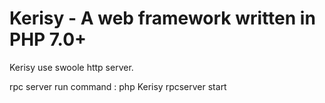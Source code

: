 Kerisy - A web framework written in PHP 7.0+
===========================================================

Kerisy use swoole http server.

rpc server run command : php Kerisy rpcserver start